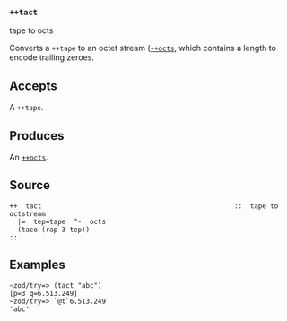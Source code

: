 ### `++tact`

tape to octs

Converts a `++tape` to an octet stream ([`++octs`](), which contains a length
to encode trailing zeroes.

Accepts
-------

A `++tape`.

Produces
--------

An [`++octs`]().

Source
------

    ++  tact                                                ::  tape to octstream
      |=  tep=tape  ^-  octs
      (taco (rap 3 tep))
    ::

Examples
--------

    ~zod/try=> (tact "abc")
    [p=3 q=6.513.249]
    ~zod/try=> `@t`6.513.249
    'abc'



